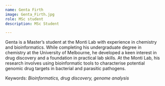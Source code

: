 ```yaml
---
name: Genta Firth
image: Genta_Firth.jpg
role: MSc student
description: MSc Student

---
```


Genta is a Master’s student at the Monti Lab with experience in chemistry and bioinformatics. While completing his undergraduate degree in chemistry at the University of Melbourne, he developed a keen interest in drug discovery and a foundation in practical lab skills. At the Monti Lab, his research involves using bioinformatic tools to characterise potential genomic drug targets in bacterial and parasitic pathogens.

Keywords: *Bioinformatics, drug discovery, genome analysis*
